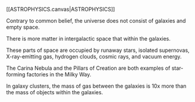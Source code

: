 [[ASTROPHYSICS.canvas|ASTROPHYSICS]]





Contrary to common belief, the universe does not consist of galaxies and empty space.

There is more matter in intergalactic space that within the galaxies.

These parts of space are occupied by runaway stars, isolated supernovas, X-ray-emitting gas, hydrogen clouds, cosmic rays, and vacuum energy.

The Carina Nebula and the Pillars of Creation are both examples of star-forming factories in the Milky Way.

In galaxy clusters, the mass of gas between the galaxies is 10x more than the mass of objects within the galaxies.

